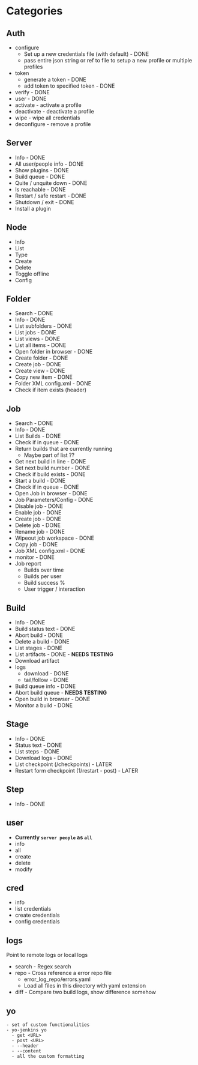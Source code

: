 
# Categories

## Auth
- configure
    - Set up a new credentials file (with default) - DONE
    - pass entire json string or ref to file to setup a new profile or multiple profiles
- token
    - generate a token - DONE
    - add token to specified token - DONE
- verify - DONE
- user - DONE
- activate - activate a profile
- deactivate - deactivate a profile
- wipe - wipe all credentials
- deconfigure - remove a profile


## Server
- Info - DONE
- All user/people info - DONE
- Show plugins - DONE
- Build queue - DONE
- Quite / unquite down - DONE
- Is reachable - DONE
- Restart / safe restart - DONE
- Shutdown / exit - DONE
- Install a plugin


## Node
- Info
- List
- Type
- Create
- Delete
- Toggle offline
- Config


## Folder
- Search - DONE
- Info - DONE
- List subfolders - DONE
- List jobs - DONE
- List views - DONE
- List all items - DONE
- Open folder in browser - DONE
- Create folder - DONE
- Create job - DONE
- Create view - DONE
- Copy new item - DONE
- Folder XML config.xml - DONE
- Check if item exists (header)


## Job
- Search - DONE
- Info - DONE
- List Builds - DONE
- Check if in queue - DONE
- Return builds that are currently running
  - Maybe part of list ??
- Get next build in line - DONE
- Set next build number - DONE
- Check if build exists - DONE
- Start a build - DONE
- Check if in queue - DONE
- Open Job in browser - DONE
- Job Parameters/Config - DONE
- Disable job - DONE
- Enable job - DONE
- Create job - DONE
- Delete job - DONE
- Rename job - DONE
- Wipeout job workspace - DONE
- Copy job - DONE
- Job XML config.xml - DONE
- monitor - DONE
- Job report
    - Builds over time
    - Builds per user
    - Build success %
    - User trigger / interaction


## Build
- Info - DONE
- Build status text - DONE
- Abort build - DONE
- Delete a build - DONE
- List stages - DONE
- List artifacts - DONE - **NEEDS TESTING**
- Download artifact
- logs
    - download - DONE
    - tail/follow - DONE
- Build queue info - DONE
- Abort build queue - **NEEDS TESTING**
- Open build in browser - DONE
- Monitor a build  - DONE


## Stage
- Info - DONE
- Status text - DONE
- List steps - DONE
- Download logs - DONE
- List checkpoint (/checkpoints) - LATER
- Restart form checkpoint (1/restart - post) - LATER


## Step
- Info - DONE


## user
- **Currently `server people` as `all`**
- info
- all
- create
- delete
- modify


## cred
- info
- list credentials
- create credentials
- config credentials


## logs
Point to remote logs or local logs
- search - Regex search
- repo - Cross reference a error repo file
    - error_log_repo/errors.yaml
    - Load all files in this directory with yaml extension
- diff - Compare two build logs, show difference somehow


## yo
    - set of custom functionalities
    - yo-jenkins yo
      - get <URL>
      - post <URL>
      - --header
      - --content
      - all the custom formatting
